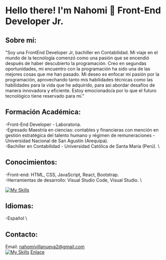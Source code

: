 # Hello there! I'm Nahomi 👋  Front-End Developer Jr.

## Sobre mí: 
"Soy una FrontEnd Developer Jr, bachiller en Contabilidad. 
Mi viaje en el mundo de la tecnología comenzó como una pasión que se encendió después de haber descubierto la programación. 
Creo en segundas oportunidades, mi encuentro con la programación ha sido una de las mejores cosas que me han pasado. 
Mi deseo es enfocar mi pasión por la programación, aprovechando tanto mis habilidades técnicas como las habilidades para la vida que he adquirido, para asi abordar desafíos de manera innovadora y eficiente. 
Estoy emocionado/a por lo que el futuro tecnológico tiene reservado para mí."

## Formación Académica: 
-Front-End Developer - Laboratoria. \
-Egresado Maestría en ciencias: contables y financieras con mención en gestión estratégica del talento humano y régimen de remuneraciones - Universidad Nacional de San Agustín (Arequipa). \
-Bachiller en Contabilidad - Universidad Católica de Santa María (Perú). \

## Conocimientos: 
-Front-end: HTML, CSS, JavaScript, React, Bootstrap. \
-Herramientas de desarrollo: Visual Studio Code, Visual Studio. \

[![My Skills](https://skillicons.dev/icons?i=js,html,css,react,figma,nodejs,jest,firebase,cloudfare)](https://skillicons.dev)


## Idiomas: 
-Español \

## Contacto: 
Email: nahomivillanueva2@gmail.com \
[![My Skills](https://skillicons.dev/icons?i=linkedin)](https://skillicons.dev) [Enlace](https://www.linkedin.com/in/nahomi-isbel-villanueva-rojas-1a8a48278/) 
